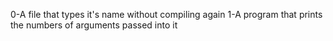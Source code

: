 0-A file that types it's name without compiling again 
1-A program that prints the numbers of arguments passed into it
